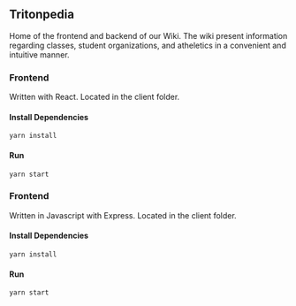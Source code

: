 ## Tritonpedia

Home of the frontend and backend of our Wiki. The wiki present information regarding classes, student organizations, and atheletics in a convenient and intuitive manner.

### Frontend

Written with React.
Located in the client folder.

#### Install Dependencies
```
yarn install
```

#### Run
```
yarn start
```

### Frontend

Written in Javascript with Express.
Located in the client folder.

#### Install Dependencies
```
yarn install
```

#### Run
```
yarn start
```
